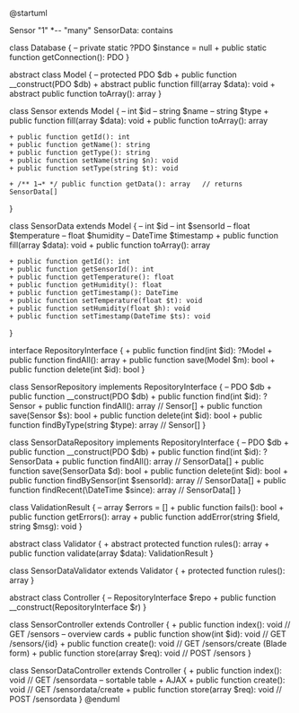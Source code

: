 @startuml

Sensor "1" *-- "many" SensorData: contains

class Database
{
    ­– private static ?PDO $instance = null
    + public static function getConnection(): PDO
}

abstract class Model
{
    ­– protected PDO $db
    + public function __construct(PDO $db)
    + abstract public function fill(array $data): void
    + abstract public function toArray(): array
}

class Sensor extends Model
{
    – int     $id
    – string  $name
    – string  $type
    + public function fill(array $data): void
    + public function toArray(): array

    + public function getId(): int
    + public function getName(): string
    + public function getType(): string
    + public function setName(string $n): void
    + public function setType(string $t): void

    + /** 1→* */ public function getData(): array   // returns SensorData[]
}

class SensorData extends Model
{
    – int       $id
    – int       $sensorId
    – float     $temperature
    – float     $humidity
    – DateTime  $timestamp
    + public function fill(array $data): void
    + public function toArray(): array

    + public function getId(): int
    + public function getSensorId(): int
    + public function getTemperature(): float
    + public function getHumidity(): float
    + public function getTimestamp(): DateTime
    + public function setTemperature(float $t): void
    + public function setHumidity(float $h): void
    + public function setTimestamp(DateTime $ts): void
}

interface RepositoryInterface
{
    + public function find(int $id): ?Model
    + public function findAll(): array
    + public function save(Model $m): bool
    + public function delete(int $id): bool
}

class SensorRepository implements RepositoryInterface
{
    – PDO $db
    + public function __construct(PDO $db)
    + public function find(int $id): ?Sensor
    + public function findAll(): array      // Sensor[]
    + public function save(Sensor $s): bool
    + public function delete(int $id): bool
    + public function findByType(string $type): array  // Sensor[]
}

class SensorDataRepository implements RepositoryInterface
{
    – PDO $db
    + public function __construct(PDO $db)
    + public function find(int $id): ?SensorData
    + public function findAll(): array      // SensorData[]
    + public function save(SensorData $d): bool
    + public function delete(int $id): bool
    + public function findBySensor(int $sensorId): array  // SensorData[]
    + public function findRecent(\DateTime $since): array // SensorData[]
}

class ValidationResult
{
    – array $errors = []
    + public function fails(): bool
    + public function getErrors(): array
    + public function addError(string $field, string $msg): void
}

abstract class Validator
{
    + abstract protected function rules(): array
    + public function validate(array $data): ValidationResult
}

class SensorDataValidator extends Validator
{
    + protected function rules(): array
}

abstract class Controller
{
    – RepositoryInterface $repo
    + public function __construct(RepositoryInterface $r)
}

class SensorController extends Controller
{
    + public function index(): void         // GET /sensors – overview cards
    + public function show(int $id): void   // GET /sensors/{id}
    + public function create(): void        // GET /sensors/create (Blade form)
    + public function store(array $req): void // POST /sensors
}

class SensorDataController extends Controller
{
    + public function index(): void           // GET /sensordata – sortable table + AJAX
    + public function create(): void          // GET /sensordata/create
    + public function store(array $req): void // POST /sensordata
}
@enduml
